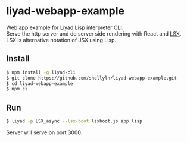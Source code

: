 # liyad-webapp-example

Web app example for [Liyad](https://www.npmjs.com/package/liyad) Lisp interpreter [CLI](https://www.npmjs.com/package/liyad-cli).  
Serve the http server and do server side rendering with React and [LSX](https://github.com/shellyln/liyad#what-is-lsx).  
LSX is alternative notation of JSX using Lisp.

## Install

```bash
$ npm install -g liyad-cli
$ git clone https://github.com/shellyln/liyad-webapp-example.git
$ cd liyad-webapp-example
$ npm ci
```

## Run

```bash
$ liyad -p LSX_async --lsx-boot lsxboot.js app.lisp
```
Server will serve on port 3000.
